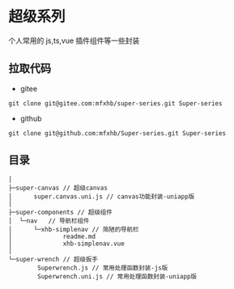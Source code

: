 # 超级系列

个人常用的 js,ts,vue 插件组件等一些封装

## 拉取代码

- gitee

```shell
git clone git@gitee.com:mfxhb/super-series.git Super-series
```

- github

```shell
git clone git@github.com:mfxhb/Super-series.git Super-series
```

## 目录

```
│
├─super-canvas // 超级canvas
│      super.canvas.uni.js // canvas功能封装-uniapp版
│
├─super-components // 超级组件
│  └─nav   // 导航栏组件
│      └─xhb-simplenav // 简陋的导航栏
│              readme.md
│              xhb-simplenav.vue
│
└─super-wrench // 超级扳手
        Superwrench.js // 常用处理函数封装-js版
        Superwrench.uni.js // 常用处理函数封装-uniapp版
```

